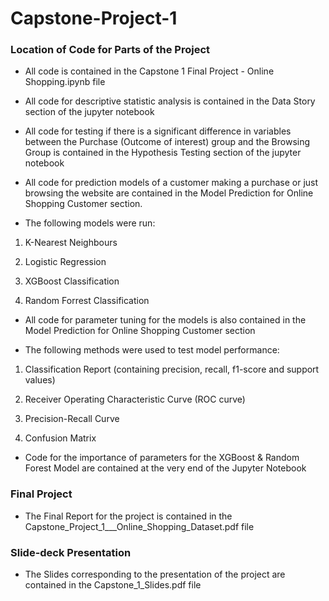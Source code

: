 # Capstone-Project-1

### Location of Code for Parts of the Project

- All code is contained in the Capstone 1 Final Project - Online Shopping.ipynb file
- All code for descriptive statistic analysis is contained in the Data Story section of the jupyter notebook
- All code for testing if there is a significant difference in variables between the Purchase (Outcome of interest) group and the Browsing Group is contained in the Hypothesis Testing section of the jupyter notebook
- All code for prediction models of a customer making a purchase or just browsing the website are contained in the Model Prediction for Online Shopping Customer section. 

- The following models were run:

1) K-Nearest Neighbours

2) Logistic Regression

3) XGBoost Classification

4) Random Forrest Classification

- All code for parameter tuning for the models is also contained in the Model Prediction for Online Shopping Customer section

- The following methods were used to test model performance:

1) Classification Report (containing precision, recall, f1-score and support values)

2) Receiver Operating Characteristic Curve (ROC curve)

3) Precision-Recall Curve

4) Confusion Matrix

- Code for the importance of parameters for the XGBoost & Random Forest Model are contained at the very end of the Jupyter Notebook


### Final Project

- The Final Report for the project is contained in the Capstone_Project_1___Online_Shopping_Dataset.pdf file

### Slide-deck Presentation

- The Slides corresponding to the presentation of the project are contained in the Capstone_1_Slides.pdf file
